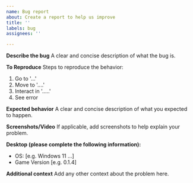 ```yaml
---
name: Bug report
about: Create a report to help us improve
title: ''
labels: bug
assignees: ''

---
```


**Describe the bug**
A clear and concise description of what the bug is.

**To Reproduce**
Steps to reproduce the behavior:
1. Go to '...'
2. Move to '....'
3. Interact in '.....'
4. See error

**Expected behavior**
A clear and concise description of what you expected to happen.

**Screenshots/Video**
If applicable, add screenshots to help explain your problem.

**Desktop (please complete the following information):**
 - OS: [e.g. Windows 11 ...]
 - Game Version [e.g. 0.1.4]

**Additional context**
Add any other context about the problem here.
